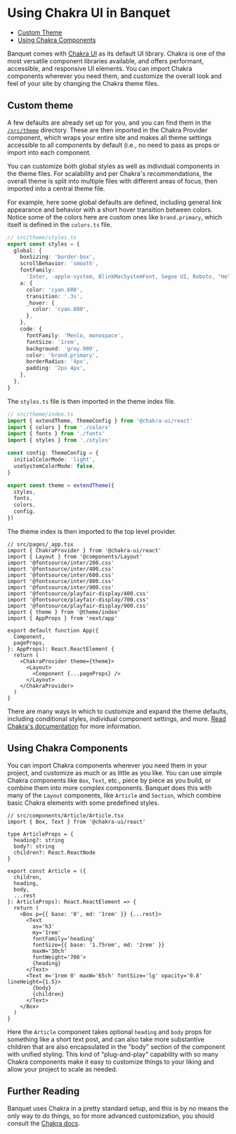 # Using Chakra UI in Banquet

- [Custom Theme](#custom-theme)
- [Using Chakra Components](#using-chakra-components)

Banquet comes with [Chakra UI](https://chakra-ui.com/docs/) as its default UI library. Chakra is one of the most versatile component libraries available, and offers performant, accessible, and responsive UI elements. You can import Chakra components wherever you need them, and customize the overall look and feel of your site by changing the Chakra theme files.

## Custom theme

A few defaults are already set up for you, and you can find them in the [`/src/theme`](../src/theme/) directory. These are then imported in the Chakra Provider component, which wraps your entire site and makes all theme settings accessible to all components by default (i.e., no need to pass as props or import into each component.

You can customize both global styles as well as individual components in the theme files. For scalability and per Chakra's recommendations, the overall theme is split into multiple files with different areas of focus, then imported into a central theme file.

For example, here some global defaults are defined, including general link appearance and behavior with a short hover transition between colors. Notice some of the colors here are custom ones like `brand.primary`, which itself is defined in the `colors.ts` file.

```ts
// src/theme/styles.ts
export const styles = {
  global: {
    boxSizing: 'border-box',
    scrollBehavior: 'smooth',
    fontFamily:
      'Inter, -apple-system, BlinkMacSystemFont, Segoe UI, Roboto, "Helvetica Neue", Arial, sans-serif',
    a: {
      color: 'cyan.600',
      transition: '.3s',
      _hover: {
        color: 'cyan.800',
      },
    },
    code: {
      fontFamily: 'Menlo, monospace',
      fontSize: '1rem',
      background: 'gray.900',
      color: 'brand.primary',
      borderRadius: '4px',
      padding: '2px 4px',
    },
  },
}
```

The `styles.ts` file is then imported in the theme index file.

```ts
// src/theme/index.ts
import { extendTheme, ThemeConfig } from '@chakra-ui/react'
import { colors } from './colors'
import { fonts } from './fonts'
import { styles } from './styles'

const config: ThemeConfig = {
  initialColorMode: 'light',
  useSystemColorMode: false,
}

export const theme = extendTheme({
  styles,
  fonts,
  colors,
  config,
})
```

The theme index is then imported to the top level provider.

```tsx
// src/pages/_app.tsx
import { ChakraProvider } from '@chakra-ui/react'
import { Layout } from '@components/Layout'
import '@fontsource/inter/200.css'
import '@fontsource/inter/400.css'
import '@fontsource/inter/600.css'
import '@fontsource/inter/800.css'
import '@fontsource/inter/900.css'
import '@fontsource/playfair-display/400.css'
import '@fontsource/playfair-display/700.css'
import '@fontsource/playfair-display/900.css'
import { theme } from '@theme/index'
import { AppProps } from 'next/app'

export default function App({
  Component,
  pageProps,
}: AppProps): React.ReactElement {
  return (
    <ChakraProvider theme={theme}>
      <Layout>
        <Component {...pageProps} />
      </Layout>
    </ChakraProvider>
  )
}
```

There are many ways in which to customize and expand the theme defaults, including conditional styles, individual component settings, and more. [Read Chakra's documentation](https://chakra-ui.com/docs/theming/) for more information.

## Using Chakra Components

You can import Chakra components wherever you need them in your project, and customize as much or as little as you like. You can use simple Chakra components like `Box`, `Text`, etc., piece by piece as you build, or combine them into more complex components. Banquet does this with many of the `Layout` components, like `Article` and `Section`, which combine basic Chakra elements with some predefined styles.

```tsx
// src/components/Article/Article.tsx
import { Box, Text } from '@chakra-ui/react'

type ArticleProps = {
  heading?: string
  body?: string
  children?: React.ReactNode
}

export const Article = ({
  children,
  heading,
  body,
  ...rest
}: ArticleProps): React.ReactElement => {
  return (
    <Box p={{ base: '0', md: '1rem' }} {...rest}>
      <Text
        as='h3'
        my='1rem'
        fontFamily='heading'
        fontSize={{ base: '1.75rem', md: '2rem' }}
        maxW='30ch'
        fontWeight='700'>
        {heading}
      </Text>
      <Text m='1rem 0' maxW='65ch' fontSize='lg' opacity='0.8' lineHeight={1.5}>
        {body}
        {children}
      </Text>
    </Box>
  )
}
```

Here the `Article` component takes optional `heading` and `body` props for something like a short text post, and can also take more substantive children that are also encapsulated in the "body" section of the component with unified styling. This kind of "plug-and-play" capability with so many Chakra components make it easy to customize things to your liking and allow your project to scale as needed.

## Further Reading

Banquet uses Chakra in a pretty standard setup, and this is by no means the only way to do things, so for more advanced customization, you should consult the [Chakra docs](https://chakra-ui/docs).
